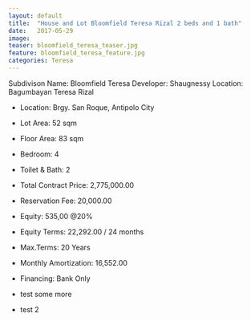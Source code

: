 ```yaml
---
layout: default
title:  "House and Lot Bloomfield Teresa Rizal 2 beds and 1 bath"
date:   2017-05-29
image:
teaser: bloomfield_teresa_teaser.jpg
feature: bloomfield_teresa_feature.jpg
categories: Teresa
---
```



Subdivison Name: Bloomfield Teresa
Developer: Shaugnessy
Location: Bagumbayan Teresa Rizal

- Location: Brgy. San Roque, Antipolo City
- Lot Area: 52 sqm
- Floor Area: 83 sqm
- Bedroom: 4
- Toilet & Bath: 2

- Total Contract Price: 2,775,000.00
- Reservation Fee: 20,000.00
- Equity: 535,00 @20%
- Equity Terms: 22,292.00 / 24 months
- Max.Terms: 20 Years
- Monthly Amortization: 16,552.00
- Financing: Bank Only
- test some more
- test 2
